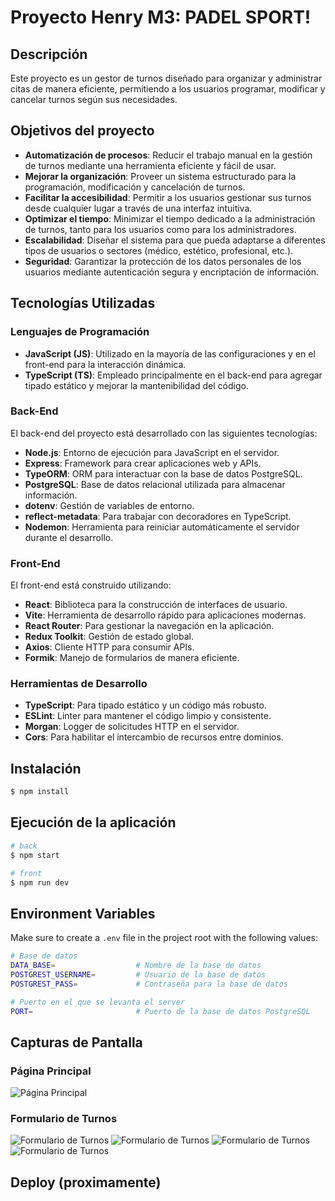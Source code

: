 # Proyecto Henry M3: PADEL SPORT!

## Descripción
Este proyecto es un gestor de turnos diseñado para organizar y administrar citas de manera eficiente, permitiendo a los usuarios programar, modificar y cancelar turnos según sus necesidades.

## Objetivos del proyecto
- **Automatización de procesos**: Reducir el trabajo manual en la gestión de turnos mediante una herramienta eficiente y fácil de usar.  
- **Mejorar la organización**: Proveer un sistema estructurado para la programación, modificación y cancelación de turnos.  
- **Facilitar la accesibilidad**: Permitir a los usuarios gestionar sus turnos desde cualquier lugar a través de una interfaz intuitiva.  
- **Optimizar el tiempo**: Minimizar el tiempo dedicado a la administración de turnos, tanto para los usuarios como para los administradores.  
- **Escalabilidad**: Diseñar el sistema para que pueda adaptarse a diferentes tipos de usuarios o sectores (médico, estético, profesional, etc.).  
- **Seguridad**: Garantizar la protección de los datos personales de los usuarios mediante autenticación segura y encriptación de información.  

## Tecnologías Utilizadas

### Lenguajes de Programación
- **JavaScript (JS)**: Utilizado en la mayoría de las configuraciones y en el front-end para la interacción dinámica.  
- **TypeScript (TS)**: Empleado principalmente en el back-end para agregar tipado estático y mejorar la mantenibilidad del código.

### Back-End
El back-end del proyecto está desarrollado con las siguientes tecnologías:

- **Node.js**: Entorno de ejecución para JavaScript en el servidor.  
- **Express**: Framework para crear aplicaciones web y APIs.  
- **TypeORM**: ORM para interactuar con la base de datos PostgreSQL.  
- **PostgreSQL**: Base de datos relacional utilizada para almacenar información.  
- **dotenv**: Gestión de variables de entorno.  
- **reflect-metadata**: Para trabajar con decoradores en TypeScript.  
- **Nodemon**: Herramienta para reiniciar automáticamente el servidor durante el desarrollo.

### Front-End
El front-end está construido utilizando:

- **React**: Biblioteca para la construcción de interfaces de usuario.  
- **Vite**: Herramienta de desarrollo rápido para aplicaciones modernas.  
- **React Router**: Para gestionar la navegación en la aplicación.  
- **Redux Toolkit**: Gestión de estado global.  
- **Axios**: Cliente HTTP para consumir APIs.  
- **Formik**: Manejo de formularios de manera eficiente.

### Herramientas de Desarrollo
- **TypeScript**: Para tipado estático y un código más robusto.  
- **ESLint**: Linter para mantener el código limpio y consistente.  
- **Morgan**: Logger de solicitudes HTTP en el servidor.  
- **Cors**: Para habilitar el intercambio de recursos entre dominios.  



## Instalación

```bash
$ npm install
```

## Ejecución de la aplicación

```bash
# back
$ npm start

# front
$ npm run dev
```

## Environment Variables
Make sure to create a `.env` file in the project root with the following values:

```bash
# Base de datos
DATA_BASE=                  # Nombre de la base de datos
POSTGREST_USERNAME=         # Usuario de la base de datos
POSTGREST_PASS=             # Contraseña para la base de datos

# Puerto en el que se levanta el server
PORT=                       # Puerto de la base de datos PostgreSQL
```

## Capturas de Pantalla

### Página Principal
![Página Principal](https://github.com/user-attachments/assets/b7b30a6b-baa4-4f3a-9bda-0fb45afcacd8)

### Formulario de Turnos
![Formulario de Turnos](https://github.com/user-attachments/assets/522a1ffd-00e1-4ef3-860a-d11bc7a3115c)
![Formulario de Turnos](https://github.com/user-attachments/assets/6dd515e6-3054-4865-963f-383e83d3330c)
![Formulario de Turnos](https://github.com/user-attachments/assets/af96a969-661c-4e0e-a0f8-eb9ab68ee482)
![Formulario de Turnos](https://github.com/user-attachments/assets/65cb9a1a-8330-4aae-a4ea-d2b4e206990b)

## Deploy (proximamente)

